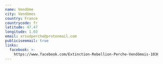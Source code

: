 ```yaml
---
name: Vendôme
city: Vendômes
country: France
countrycode: fr
latitude: 47.47
longitude: 1.03
email: xrsudperche@protonmail.com
publiciseemail: true
links:
  facebook: >-
    https://www.facebook.com/Extinction-Rebellion-Perche-Vendômois-10363421436932
---
```


